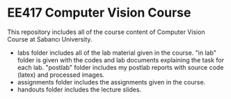 # EE417 Computer Vision Course
This repository includes all of the course content of Computer Vision Course at Sabancı University. 
* labs folder includes all of the lab material given in the course. "in lab" folder is given with the codes and lab documents explaining the task for each lab. "postlab" folder includes my postlab reports with source code (latex) and processed images.
* assignments folder includes the assignments given in the course.
* handouts folder includes the lecture slides.
